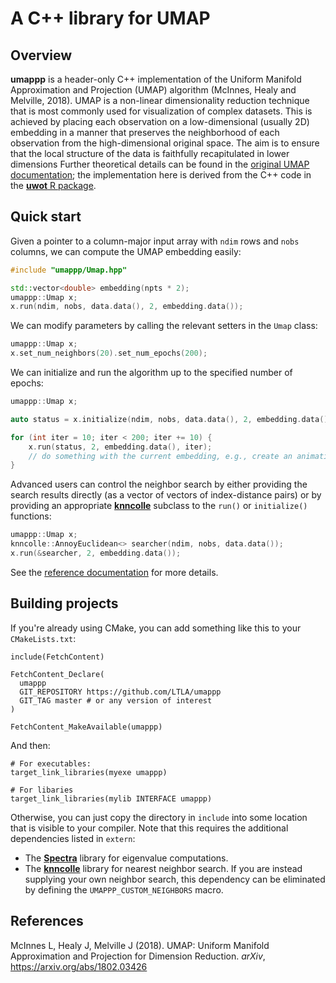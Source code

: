 # A C++ library for UMAP

## Overview 

**umappp** is a header-only C++ implementation of the Uniform Manifold Approximation and Projection (UMAP) algorithm (McInnes, Healy and Melville, 2018).
UMAP is a non-linear dimensionality reduction technique that is most commonly used for visualization of complex datasets. 
This is achieved by placing each observation on a low-dimensional (usually 2D) embedding in a manner that preserves the neighborhood of each observation from the high-dimensional original space.
The aim is to ensure that the local structure of the data is faithfully recapitulated in lower dimensions 
Further theoretical details can be found in the [original UMAP documentation](https://umap-learn.readthedocs.io/en/latest/how_umap_works.html);
the implementation here is derived from the C++ code in the [**uwot** R package](https://github.com/jlmelville/uwot).

## Quick start

Given a pointer to a column-major input array with `ndim` rows and `nobs` columns, we can compute the UMAP embedding easily:

```cpp
#include "umappp/Umap.hpp"

std::vector<double> embedding(npts * 2);
umappp::Umap x;
x.run(ndim, nobs, data.data(), 2, embedding.data());
```

We can modify parameters by calling the relevant setters in the `Umap` class:

```cpp
umappp::Umap x;
x.set_num_neighbors(20).set_num_epochs(200);
```

We can initialize and run the algorithm up to the specified number of epochs:

```cpp
umappp::Umap x;

auto status = x.initialize(ndim, nobs, data.data(), 2, embedding.data());

for (int iter = 10; iter < 200; iter += 10) {
    x.run(status, 2, embedding.data(), iter);
    // do something with the current embedding, e.g., create an animation
}
```

Advanced users can control the neighbor search by either providing the search results directly (as a vector of vectors of index-distance pairs)
or by providing an appropriate [**knncolle**](https://github.com/LTLA/knncolle) subclass to the `run()` or `initialize()` functions:

```cpp
umappp::Umap x;
knncolle::AnnoyEuclidean<> searcher(ndim, nobs, data.data());
x.run(&searcher, 2, embedding.data());
```

See the [reference documentation](https://ltla.github.io/umappp) for more details.

## Building projects

If you're already using CMake, you can add something like this to your `CMakeLists.txt`:

```
include(FetchContent)

FetchContent_Declare(
  umappp 
  GIT_REPOSITORY https://github.com/LTLA/umappp
  GIT_TAG master # or any version of interest
)

FetchContent_MakeAvailable(umappp)
```

And then:

```
# For executables:
target_link_libraries(myexe umappp)

# For libaries
target_link_libraries(mylib INTERFACE umappp)
```

Otherwise, you can just copy the directory in `include` into some location that is visible to your compiler.
Note that this requires the additional dependencies listed in `extern`:

- The [**Spectra**](https://github.com/yixuan/spectra) library for eigenvalue computations.
- The [**knncolle**](https://github.com/LTLA/knncolle) library for nearest neighbor search.
If you are instead supplying your own neighbor search, this dependency can be eliminated by defining the `UMAPPP_CUSTOM_NEIGHBORS` macro.

## References

McInnes L, Healy J, Melville J (2018).
UMAP: Uniform Manifold Approximation and Projection for Dimension Reduction.
_arXiv_, https://arxiv.org/abs/1802.03426
